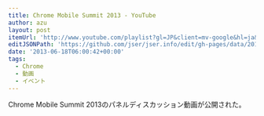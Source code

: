```yaml
---
title: Chrome Mobile Summit 2013 - YouTube
author: azu
layout: post
itemUrl: 'http://www.youtube.com/playlist?gl=JP&client=mv-google&hl=ja&list=PLNYkxOF6rcIBPVZ39YfuS4a9A4oOTRqrM&nomobile=1'
editJSONPath: 'https://github.com/jser/jser.info/edit/gh-pages/data/2013/06/index.json'
date: '2013-06-18T06:00:42+00:00'
tags:
  - Chrome
  - 動画
  - イベント
---
```

Chrome Mobile Summit 2013のパネルディスカッション動画が公開された。

